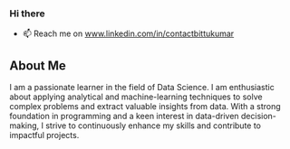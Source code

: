 ### Hi there
- 📫 Reach me on www.linkedin.com/in/contactbittukumar

## About Me
I am a passionate learner in the field of Data Science. I am enthusiastic about applying analytical and machine-learning techniques to solve complex problems and extract valuable insights from data. With a strong foundation in programming and a keen interest in data-driven decision-making, I strive to continuously enhance my skills and contribute to impactful projects.

